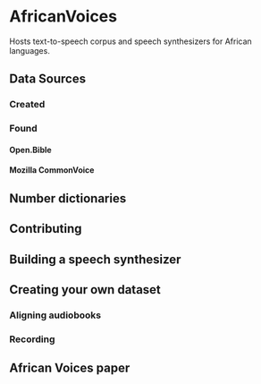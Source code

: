 # AfricanVoices
Hosts text-to-speech corpus and speech synthesizers for African languages.

## Data Sources
### Created

### Found
#### Open.Bible

#### Mozilla CommonVoice

## Number dictionaries

## Contributing

## Building a speech synthesizer

## Creating your own dataset

### Aligning audiobooks

### Recording

## African Voices paper


